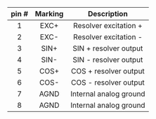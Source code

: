 | **pin #** | **Marking** | **Description** |
| :---: | :---: | :---: |
| 1 | EXC+ | Resolver excitation + |
| 2 | EXC- | Resolver excitation - |
| 3 | SIN+ | SIN + resolver output |
| 4 | SIN- | SIN - resolver output |
| 5 | COS+ | COS + resolver output |
| 6 | COS- | COS - resolver output |
| 7 | AGND | Internal analog ground |
| 8 | AGND | Internal analog ground |
